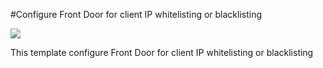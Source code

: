 #Configure Front Door for client IP whitelisting or blacklisting

<a href="https://portal.azure.com/#create/Microsoft.Template/uri/https%3A%2F%2Fraw.githubusercontent.com%2FAzure%2Fazure-quickstart-templates%2Fmaster%2F201-front-door-waf-clientip%2Fazuredeploy.json" target="_blank">
    <img src="http://azuredeploy.net/deploybutton.png"/>
</a>
</a>

This template configure Front Door for client IP whitelisting or blacklisting